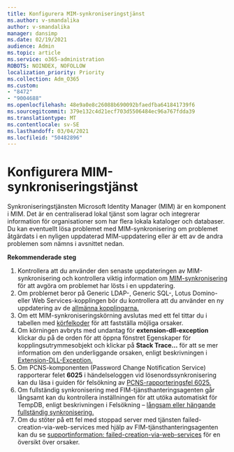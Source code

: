 ```yaml
---
title: Konfigurera MIM-synkroniseringstjänst
ms.author: v-smandalika
author: v-smandalika
manager: dansimp
ms.date: 02/19/2021
audience: Admin
ms.topic: article
ms.service: o365-administration
ROBOTS: NOINDEX, NOFOLLOW
localization_priority: Priority
ms.collection: Adm_O365
ms.custom:
- "8472"
- "9004688"
ms.openlocfilehash: 48e9a0e8c26088b690092bfaedfba641841739f6
ms.sourcegitcommit: 379e132c4d21ecf703d5506484ec96a767fdda39
ms.translationtype: MT
ms.contentlocale: sv-SE
ms.lasthandoff: 03/04/2021
ms.locfileid: "50482896"
---
```

# <a name="configure-mim-sync-service"></a>Konfigurera MIM-synkroniseringstjänst

Synkroniseringstjänsten Microsoft Identity Manager (MIM) är en komponent i MIM. Det är en centraliserad lokal tjänst som lagrar och integrerar information för organisationer som har flera lokala kataloger och databaser. Du kan eventuellt lösa problemet med MIM-synkronisering om problemet åtgärdats i en nyligen uppdaterad MIM-uppdatering eller är ett av de andra problemen som nämns i avsnittet nedan.

**Rekommenderade steg**

1. Kontrollera att du använder den senaste uppdateringen av MIM-synkronisering och kontrollera viktig information om [MIM-synkronisering](https://docs.microsoft.com/microsoft-identity-manager/reference/version-history) för att avgöra om problemet har lösts i en uppdatering.
2. Om problemet beror på Generic LDAP-, Generic SQL-, Lotus Domino- eller Web Services-kopplingen bör du kontrollera att du använder en ny uppdatering av de [allmänna kopplingarna.](https://docs.microsoft.com/microsoft-identity-manager/reference/microsoft-identity-manager-2016-connector-version-history)
3. Om ett MIM-synkroniseringskörning avslutas med ett fel tittar du i tabellen med [körfelkoder](https://docs.microsoft.com/microsoft-identity-manager/reference/maerrorcodes) för att fastställa möjliga orsaker.
4. Om körningen avbryts med undantag för **extension-dll-exception** klickar du på de orden för att öppna fönstret Egenskaper för kopplingsutrymmesobjekt och klickar på **Stack Trace...** för att se mer information om den underliggande orsaken, enligt beskrivningen i [Extension-DLL-Exception.](https://social.technet.microsoft.com/wiki/contents/articles/7515.fim-troubleshooting-extension-dll-exception.aspx) 
5. Om PCNS-komponenten (Password Change Notification Service) rapporterar felet **6025** i händelseloggen vid lösenordssynkronisering kan du läsa i guiden för felsökning av [PCNS-rapporteringsfel 6025.](https://social.technet.microsoft.com/wiki/contents/articles/4159.pcns-troubleshooting-event-id-6025.aspx)
6. Om fullständig synkronisering med FIM-tjänsthanteringsagenten går långsamt kan du kontrollera inställningen för att utöka automatiskt för TempDB, enligt beskrivningen i Felsökning – [långsam eller hängande fullständig synkronisering.](https://social.technet.microsoft.com/wiki/contents/articles/14713.troubleshooting-fim-performance-slow-or-hanging-full-synchronization.aspx) 
7. Om du stöter på ett fel med stoppad server med tjänsten failed-creation-via-web-services med hjälp av FIM-tjänsthanteringsagenten kan du se [supportinformation: failed-creation-via-web-services](https://docs.microsoft.com/archive/blogs/iamsupport/support-info-fimma-failed-creation-via-web-services) för en översikt över orsaker.

